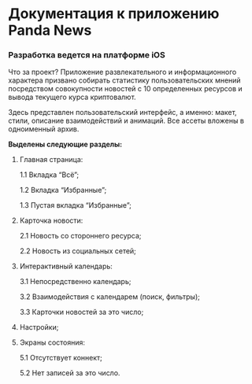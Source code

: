 # Документация к приложению Panda News 
### Разработка ведется на платформе iOS

Что за проект? Приложение развлекательного и информационного характера призвано собирать статистику пользовательских мнений посредством совокупности новостей с 10 определенных ресурсов и вывода текущего курса криптовалют.

Здесь представлен пользовательский интерфейс, а именно: макет, стили, описание взаимодействий и анимаций. Все ассеты вложены в одноименный архив.

**Выделены следующие разделы:**
1. Главная страница:

      1.1 Вкладка “Всё”;
    
      1.2 Вкладка “Избранные”;
    
      1.3 Пустая вкладка “Избранные”;
    
2. Карточка новости:

      2.1 Новость со стороннего ресурса;
    
      2.2 Новость из социальных сетей;
    
3. Интерактивный календарь:

      3.1 Непосредственно календарь;

      3.2 Взаимодействия с календарем (поиск, фильтры);

      3.3 Карточки новостей за это число;

4. Настройки;

5. Экраны состояния:

      5.1 Отсутствует коннект;

      5.2 Нет записей за это число.
